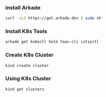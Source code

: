 ### install Arkade
```bash
curl -sLS https://get.arkade.dev | sudo sh
```

### Install K8s Tools
```bash
arkade get kubectl helm faas-cli istioctl
```

### Create K8s Cluster
```bash
kind create cluster
```

### Using K8s Cluster
```bash
kind get clusters

```